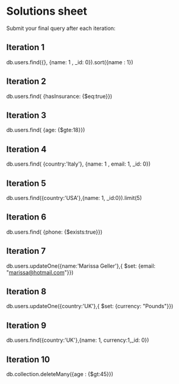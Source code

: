 # Solutions sheet

Submit your final query after each iteration:

## Iteration 1
db.users.find({}, {name: 1 , _id: 0}).sort({name : 1})
## Iteration 2
db.users.find( {hasInsurance: {$eq:true}})
## Iteration 3
db.users.find( {age: {$gte:18}})
## Iteration 4
db.users.find( {country:'Italy'}, {name: 1 , email: 1, _id: 0})
## Iteration 5
db.users.find({country:'USA'},{name: 1, _id:0}).limit(5)
## Iteration 6
db.users.find( {phone: {$exists:true}})
## Iteration 7
db.users.updateOne({name:'Marissa Geller'},{ $set: {email: "marissa@hotmail.com"}})
## Iteration 8
db.users.updateOne({country:'UK'},{ $set: {currency: "Pounds"}})
## Iteration 9
db.users.find({country:'UK'},{name: 1, currency:1,_id: 0})
## Iteration 10
db.collection.deleteMany({age : {$gt:45}})

